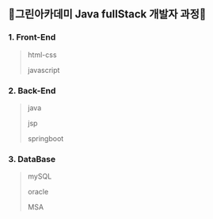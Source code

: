 ## 🍏그린아카데미 Java fullStack 개발자 과정🍏
### 1. Front-End
> html-css
> 
> javascript

### 2. Back-End
> java
> 
> jsp
> 
> springboot
>


### 3. DataBase
> mySQL
> 
> oracle
>
> MSA
>
<br/>



<br/>

